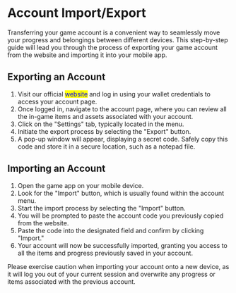 # Account Import/Export

Transferring your game account is a convenient way to seamlessly move your progress and belongings between different devices. This step-by-step guide will lead you through the process of exporting your game account from the website and importing it into your mobile app.



## **Exporting an Account**

1. Visit our official <mark style="color:blue;">website</mark> and log in using your wallet credentials to access your account page.
2. Once logged in, navigate to the account page, where you can review all the in-game items and assets associated with your account.
3. Click on the "Settings" tab, typically located in the menu.
4. Initiate the export process by selecting the "Export" button.
5. A pop-up window will appear, displaying a secret code. Safely copy this code and store it in a secure location, such as a notepad file.



## **Importing an Account**

1. Open the game app on your mobile device.
2. Look for the "Import" button, which is usually found within the account menu.
3. Start the import process by selecting the "Import" button.
4. You will be prompted to paste the account code you previously copied from the website.
5. Paste the code into the designated field and confirm by clicking "Import."
6. Your account will now be successfully imported, granting you access to all the items and progress previously saved in your account.



Please exercise caution when importing your account onto a new device, as it will log you out of your current session and overwrite any progress or items associated with the previous account.

